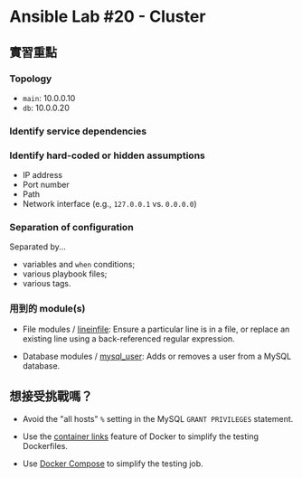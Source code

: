 Ansible Lab #20 - Cluster
===


## 實習重點

### Topology

- `main`: 10.0.0.10
- `db`: 10.0.0.20


### Identify service dependencies


### Identify hard-coded or hidden assumptions

- IP address
- Port number
- Path
- Network interface (e.g., `127.0.0.1` vs. `0.0.0.0`)



### Separation of configuration

Separated by...

- variables and `when` conditions;
- various playbook files;
- various tags.



### 用到的 module(s)

- File modules / [lineinfile](http://docs.ansible.com/ansible/lineinfile_module.html): Ensure a particular line is in a file, or replace an existing line using a back-referenced regular expression.

- Database modules / [mysql_user](http://docs.ansible.com/ansible/mysql_user_module.html): Adds or removes a user from a MySQL database.



## 想接受挑戰嗎？

- Avoid the "all hosts" `%` setting in the MySQL `GRANT PRIVILEGES` statement.

- Use the [container links](https://docs.docker.com/engine/userguide/networking/default_network/dockerlinks/) feature of Docker to simplify the testing Dockerfiles.

- Use [Docker Compose](https://github.com/docker/compose) to simplify the testing job.
